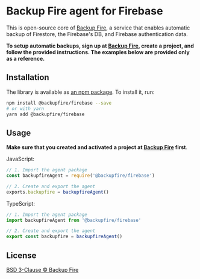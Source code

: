 # Backup Fire agent for Firebase

This is open-source core of [Backup Fire](https://backupfire.dev), a service that enables automatic backup of Firestore, the Firebase's DB, and Firebase authentication data.

**To setup automatic backups, sign up at [Backup Fire](https://backupfire.dev), create a project, and follow the provided instructions. The examples below are provided only as a reference.**

## Installation

The library is available as [an npm package](https://www.npmjs.com/package/@backupfire/firebase). To install it, run:

```bash
npm install @backupfire/firebase --save
# or with yarn
yarn add @backupfire/firebase
```

## Usage

**Make sure that you created and activated a project at [Backup Fire](https://backupfire.dev) first**.

JavaScript:

```js
// 1. Import the agent package
const backupfireAgent = require('@backupfire/firebase')

// 2. Create and export the agent
exports.backupfire = backupfireAgent()
```

TypeScript:

```ts
// 1. Import the agent package
import backupfireAgent from '@backupfire/firebase'

// 2. Create and export the agent
export const backupfire = backupfireAgent()
```

## License

[BSD 3-Clause © Backup Fire](./LICENSE.md)

